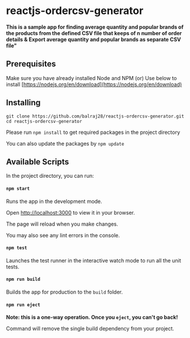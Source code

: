 
# reactjs-ordercsv-generator

**This is a sample app for finding average quantity and popular brands of the products from the defined CSV file that keeps of n number of order details & Export average quantity and popular brands as separate CSV file"**

## Prerequisites

Make sure you have already installed Node and NPM (or) Use below to install 
[https://nodejs.org/en/download](https://nodejs.org/en/download) 

## Installing


```
git clone https://github.com/balraj28/reactjs-ordercsv-generator.git
cd reactjs-ordercsv-generator

```

Please run `npm install` to get required packages in the project directory

You can also update the packages by `npm update`

## Available Scripts

In the project directory, you can run:

#### `npm start`

Runs the app in the development mode.

Open [http://localhost:3000](http://localhost:3000) to view it in your browser.

The page will reload when you make changes.

You may also see any lint errors in the console.

#### `npm test` 

Launches the test runner in the interactive watch mode to run all the unit tests.

#### `npm run build`

Builds the app for production to the `build` folder.

#### `npm run eject`

**Note: this is a one-way operation. Once you `eject`, you can't go back!**

Command will remove the single build dependency from your project.
